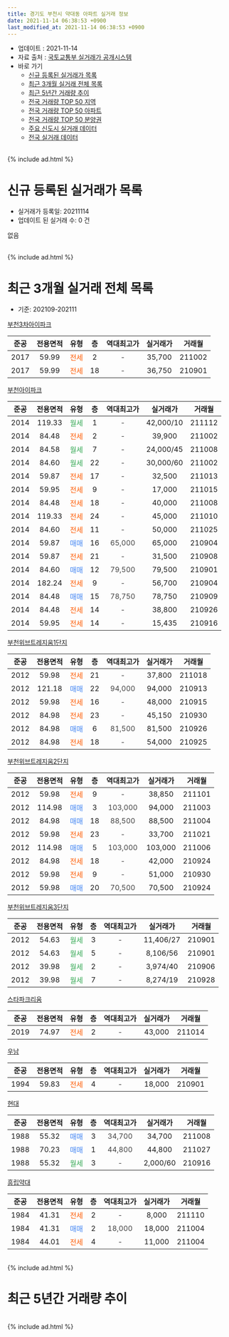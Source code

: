 ```yaml
---
title: 경기도 부천시 약대동 아파트 실거래 정보
date: 2021-11-14 06:38:53 +0900
last_modified_at: 2021-11-14 06:38:53 +0900
---
```


* 업데이트 : 2021-11-14
* 자료 출처 : [국토교통부 실거래가 공개시스템](http://rt.molit.go.kr)
* 바로 가기
    * [신규 등록된 실거래가 목록](#신규-등록된-실거래가-목록)
    * [최근 3개월 실거래 전체 목록](#최근-3개월-실거래-전체-목록)
    * [최근 5년간 거래량 추이](#최근-5년간-거래량-추이)
    * [전국 거래량 TOP 50 지역](https://inasie.github.io/apt-trade-info/최근-3개월-전국에서-가장-거래가-많이-발생한-지역)
    * [전국 거래량 TOP 50 아파트](https://inasie.github.io/apt-trade-info/최근-3개월-전국에서-가장-거래가-많이-발생한-아파트)
    * [전국 거래량 TOP 50 분양권](https://inasie.github.io/apt-trade-info/최근-3개월-전국에서-가장-거래가-많이-발생한-분양권)
    * [주요 신도시 실거래 데이터](https://inasie.github.io/apt-trade-info/주요-신도시)
    * [전국 실거래 데이터](https://inasie.github.io/apt-trade-info/전국)
<br>
{% include ad.html %}
<br>

# 신규 등록된 실거래가 목록
* 실거래가 등록일: 20211114
* 업데이트 된 실거래 수: 0 건

없음

<br>
{% include ad.html %}
<br>

# 최근 3개월 실거래 전체 목록
* 기준: 202109-202111


[부천3차아이파크](https://search.naver.com/search.naver?query=%EA%B2%BD%EA%B8%B0%EB%8F%84+%EB%B6%80%EC%B2%9C%EC%8B%9C+%EC%95%BD%EB%8C%80%EB%8F%99+%EB%B6%80%EC%B2%9C3%EC%B0%A8%EC%95%84%EC%9D%B4%ED%8C%8C%ED%81%AC)

|준공|전용면적|유형|층|역대최고가|실거래가|거래월|
|:---:|:---:|:---:|:---:|:---:|:---:|:---:|
|2017|59.99|<span style="color:#ff5a00">전세</span>|2|<span style="color:#444444">-</span>|35,700|211002|
|2017|59.99|<span style="color:#ff5a00">전세</span>|18|<span style="color:#444444">-</span>|36,750|210901|

[부천아이파크](https://search.naver.com/search.naver?query=%EA%B2%BD%EA%B8%B0%EB%8F%84+%EB%B6%80%EC%B2%9C%EC%8B%9C+%EC%95%BD%EB%8C%80%EB%8F%99+%EB%B6%80%EC%B2%9C%EC%95%84%EC%9D%B4%ED%8C%8C%ED%81%AC)

|준공|전용면적|유형|층|역대최고가|실거래가|거래월|
|:---:|:---:|:---:|:---:|:---:|:---:|:---:|
|2014|119.33|<span style="color:#34a853">월세</span>|1|<span style="color:#444444">-</span>|42,000/10|211112|
|2014|84.48|<span style="color:#ff5a00">전세</span>|2|<span style="color:#444444">-</span>|39,900|211002|
|2014|84.58|<span style="color:#34a853">월세</span>|7|<span style="color:#444444">-</span>|24,000/45|211008|
|2014|84.60|<span style="color:#34a853">월세</span>|22|<span style="color:#444444">-</span>|30,000/60|211002|
|2014|59.87|<span style="color:#ff5a00">전세</span>|17|<span style="color:#444444">-</span>|32,500|211013|
|2014|59.95|<span style="color:#ff5a00">전세</span>|9|<span style="color:#444444">-</span>|17,000|211015|
|2014|84.48|<span style="color:#ff5a00">전세</span>|18|<span style="color:#444444">-</span>|40,000|211008|
|2014|119.33|<span style="color:#ff5a00">전세</span>|24|<span style="color:#444444">-</span>|45,000|211010|
|2014|84.60|<span style="color:#ff5a00">전세</span>|11|<span style="color:#444444">-</span>|50,000|211025|
|2014|59.87|<span style="color:#4285f3">매매</span>|16|<span style="color:#444444">65,000</span>|65,000|210904|
|2014|59.87|<span style="color:#ff5a00">전세</span>|21|<span style="color:#444444">-</span>|31,500|210908|
|2014|84.60|<span style="color:#4285f3">매매</span>|12|<span style="color:#444444">79,500</span>|79,500|210901|
|2014|182.24|<span style="color:#ff5a00">전세</span>|9|<span style="color:#444444">-</span>|56,700|210904|
|2014|84.48|<span style="color:#4285f3">매매</span>|15|<span style="color:#444444">78,750</span>|78,750|210909|
|2014|84.48|<span style="color:#ff5a00">전세</span>|14|<span style="color:#444444">-</span>|38,800|210926|
|2014|59.95|<span style="color:#ff5a00">전세</span>|14|<span style="color:#444444">-</span>|15,435|210916|

[부천위브트레지움1단지](https://search.naver.com/search.naver?query=%EA%B2%BD%EA%B8%B0%EB%8F%84+%EB%B6%80%EC%B2%9C%EC%8B%9C+%EC%95%BD%EB%8C%80%EB%8F%99+%EB%B6%80%EC%B2%9C%EC%9C%84%EB%B8%8C%ED%8A%B8%EB%A0%88%EC%A7%80%EC%9B%801%EB%8B%A8%EC%A7%80)

|준공|전용면적|유형|층|역대최고가|실거래가|거래월|
|:---:|:---:|:---:|:---:|:---:|:---:|:---:|
|2012|59.98|<span style="color:#ff5a00">전세</span>|21|<span style="color:#444444">-</span>|37,800|211018|
|2012|121.18|<span style="color:#4285f3">매매</span>|22|<span style="color:#444444">94,000</span>|94,000|210913|
|2012|59.98|<span style="color:#ff5a00">전세</span>|16|<span style="color:#444444">-</span>|48,000|210915|
|2012|84.98|<span style="color:#ff5a00">전세</span>|23|<span style="color:#444444">-</span>|45,150|210930|
|2012|84.98|<span style="color:#4285f3">매매</span>|6|<span style="color:#444444">81,500</span>|81,500|210926|
|2012|84.98|<span style="color:#ff5a00">전세</span>|18|<span style="color:#444444">-</span>|54,000|210925|

[부천위브트레지움2단지](https://search.naver.com/search.naver?query=%EA%B2%BD%EA%B8%B0%EB%8F%84+%EB%B6%80%EC%B2%9C%EC%8B%9C+%EC%95%BD%EB%8C%80%EB%8F%99+%EB%B6%80%EC%B2%9C%EC%9C%84%EB%B8%8C%ED%8A%B8%EB%A0%88%EC%A7%80%EC%9B%802%EB%8B%A8%EC%A7%80)

|준공|전용면적|유형|층|역대최고가|실거래가|거래월|
|:---:|:---:|:---:|:---:|:---:|:---:|:---:|
|2012|59.98|<span style="color:#ff5a00">전세</span>|9|<span style="color:#444444">-</span>|38,850|211101|
|2012|114.98|<span style="color:#4285f3">매매</span>|3|<span style="color:#444444">103,000</span>|94,000|211003|
|2012|84.98|<span style="color:#4285f3">매매</span>|18|<span style="color:#444444">88,500</span>|88,500|211004|
|2012|59.98|<span style="color:#ff5a00">전세</span>|23|<span style="color:#444444">-</span>|33,700|211021|
|2012|114.98|<span style="color:#4285f3">매매</span>|5|<span style="color:#444444">103,000</span>|103,000|211006|
|2012|84.98|<span style="color:#ff5a00">전세</span>|18|<span style="color:#444444">-</span>|42,000|210924|
|2012|59.98|<span style="color:#ff5a00">전세</span>|9|<span style="color:#444444">-</span>|51,000|210930|
|2012|59.98|<span style="color:#4285f3">매매</span>|20|<span style="color:#444444">70,500</span>|70,500|210924|

[부천위브트레지움3단지](https://search.naver.com/search.naver?query=%EA%B2%BD%EA%B8%B0%EB%8F%84+%EB%B6%80%EC%B2%9C%EC%8B%9C+%EC%95%BD%EB%8C%80%EB%8F%99+%EB%B6%80%EC%B2%9C%EC%9C%84%EB%B8%8C%ED%8A%B8%EB%A0%88%EC%A7%80%EC%9B%803%EB%8B%A8%EC%A7%80)

|준공|전용면적|유형|층|역대최고가|실거래가|거래월|
|:---:|:---:|:---:|:---:|:---:|:---:|:---:|
|2012|54.63|<span style="color:#34a853">월세</span>|3|<span style="color:#444444">-</span>|11,406/27|210901|
|2012|54.63|<span style="color:#34a853">월세</span>|5|<span style="color:#444444">-</span>|8,106/56|210901|
|2012|39.98|<span style="color:#34a853">월세</span>|2|<span style="color:#444444">-</span>|3,974/40|210906|
|2012|39.98|<span style="color:#34a853">월세</span>|7|<span style="color:#444444">-</span>|8,274/19|210928|

[스타파크리움](https://search.naver.com/search.naver?query=%EA%B2%BD%EA%B8%B0%EB%8F%84+%EB%B6%80%EC%B2%9C%EC%8B%9C+%EC%95%BD%EB%8C%80%EB%8F%99+%EC%8A%A4%ED%83%80%ED%8C%8C%ED%81%AC%EB%A6%AC%EC%9B%80)

|준공|전용면적|유형|층|역대최고가|실거래가|거래월|
|:---:|:---:|:---:|:---:|:---:|:---:|:---:|
|2019|74.97|<span style="color:#ff5a00">전세</span>|2|<span style="color:#444444">-</span>|43,000|211014|

[우남](https://search.naver.com/search.naver?query=%EA%B2%BD%EA%B8%B0%EB%8F%84+%EB%B6%80%EC%B2%9C%EC%8B%9C+%EC%95%BD%EB%8C%80%EB%8F%99+%EC%9A%B0%EB%82%A8)

|준공|전용면적|유형|층|역대최고가|실거래가|거래월|
|:---:|:---:|:---:|:---:|:---:|:---:|:---:|
|1994|59.83|<span style="color:#ff5a00">전세</span>|4|<span style="color:#444444">-</span>|18,000|210901|

[현대](https://search.naver.com/search.naver?query=%EA%B2%BD%EA%B8%B0%EB%8F%84+%EB%B6%80%EC%B2%9C%EC%8B%9C+%EC%95%BD%EB%8C%80%EB%8F%99+%ED%98%84%EB%8C%80)

|준공|전용면적|유형|층|역대최고가|실거래가|거래월|
|:---:|:---:|:---:|:---:|:---:|:---:|:---:|
|1988|55.32|<span style="color:#4285f3">매매</span>|3|<span style="color:#444444">34,700</span>|34,700|211008|
|1988|70.23|<span style="color:#4285f3">매매</span>|1|<span style="color:#444444">44,800</span>|44,800|211027|
|1988|55.32|<span style="color:#34a853">월세</span>|3|<span style="color:#444444">-</span>|2,000/60|210916|


<script async src="//pagead2.googlesyndication.com/pagead/js/adsbygoogle.js"></script>
<!-- 기본 -->
<ins class="adsbygoogle"
     style="display:block"
     data-ad-client="ca-pub-2446590836940007"
     data-ad-slot="1659523306"
     data-ad-format="auto"
     data-full-width-responsive="true"></ins>
<script>
(adsbygoogle = window.adsbygoogle || []).push({});
</script>


[흥립약대](https://search.naver.com/search.naver?query=%EA%B2%BD%EA%B8%B0%EB%8F%84+%EB%B6%80%EC%B2%9C%EC%8B%9C+%EC%95%BD%EB%8C%80%EB%8F%99+%ED%9D%A5%EB%A6%BD%EC%95%BD%EB%8C%80)

|준공|전용면적|유형|층|역대최고가|실거래가|거래월|
|:---:|:---:|:---:|:---:|:---:|:---:|:---:|
|1984|41.31|<span style="color:#ff5a00">전세</span>|2|<span style="color:#444444">-</span>|8,000|211110|
|1984|41.31|<span style="color:#4285f3">매매</span>|2|<span style="color:#444444">18,000</span>|18,000|211004|
|1984|44.01|<span style="color:#ff5a00">전세</span>|4|<span style="color:#444444">-</span>|11,000|211004|


<br>
{% include ad.html %}
<br>

# 최근 5년간 거래량 추이


<div style="width:100%;">
    <canvas id="deal_progress" height="200"></canvas>
</div>

<script>
new Chart(document.getElementById("deal_progress"), {
    type: 'line',
    data: {
        labels: ['201611','201612','201701','201702','201703','201704','201705','201706','201707','201708','201709','201710','201711','201712','201801','201802','201803','201804','201805','201806','201807','201808','201809','201810','201811','201812','201901','201902','201903','201904','201905','201906','201907','201908','201909','201910','201911','201912','202001','202002','202003','202004','202005','202006','202007','202008','202009','202010','202011','202012','202101','202102','202103','202104','202105','202106','202107','202108','202109','202110','202111'],
        datasets: [{
            label: '매매',
            pointRadius: 1,
            data: [8, 9, 6, 10, 13, 17, 19, 21, 14, 25, 17, 15, 19, 15, 17, 16, 43, 10, 17, 14, 21, 76, 83, 36, 12, 16, 17, 7, 16, 18, 29, 23, 37, 40, 37, 34, 51, 39, 44, 71, 37, 27, 37, 50, 33, 26, 23, 33, 28, 44, 29, 27, 24, 36, 41, 27, 16, 15, 6, 6, 0],
            borderColor: "rgba(255, 201, 14, 1)",
            backgroundColor: "rgba(255, 201, 14, 0.5)",
            fill: false,
            lineTension: 0
        },{
            label: '전월세',
            pointRadius: 1,
            data: [28, 14, 19, 21, 32, 13, 17, 23, 30, 21, 25, 29, 24, 55, 15, 26, 44, 16, 21, 20, 18, 24, 30, 28, 25, 21, 19, 19, 22, 16, 18, 21, 30, 32, 27, 32, 19, 64, 23, 32, 53, 23, 33, 38, 24, 14, 18, 10, 16, 16, 21, 20, 23, 49, 27, 29, 22, 22, 16, 13, 3],
            borderColor: "rgba(0, 141, 185, 1)",
            backgroundColor: "rgba(0, 141, 185, 0.5)",
            fill: false,
            lineTension: 0
        }
        ]
    },
    options: {
        responsive: true,
        title: {
            display: false
        },
        tooltips: {
            mode: 'index',
            intersect: false
        },
        hover: {
            mode: 'nearest',
            intersect: true
        },
        scales: {
            xAxes: [{
                display: true,
                scaleLabel: {
                    display: true,
                    labelString: '년/월'
                }
            }],
            yAxes: [{
                display: true,
                ticks: {
                    suggestedMin: 0,
                },
                scaleLabel: {
                    display: true,
                    labelString: '실거래 수'
                }
            }]
        }
    }
});

</script>


<br>
{% include ad.html %}
<br>


